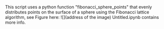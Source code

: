 
This script uses a python function "fibonacci_sphere_points" that evenly distributes points on the surface of a sphere using the Fibonacci lattice algorithm, see Figure here:
![](address of the image)
Untitled.ipynb contains more info.
